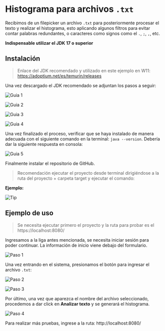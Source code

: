# Histograma para archivos `.txt`

Recibimos de un filepicker un archivo `.txt` para posteriormente procesar el texto y realizar el histograma, esto aplicando algunos filtros para evitar contar palabras redundantes, o caracteres como signos como el `.`, `;`, `,`, etc.

**Indispensable utilizar el JDK 17 o superior**

## Instalación

> Enlace del JDK recomendado y utilizado en este ejemplo en W11: https://adoptium.net/es/temurin/releases

Una vez descargado el JDK recomendado se adjuntan los pasos a seguir:

![Guia 1](./images/guia-1.jpeg "Guia 1")

![Guia 2](./images/guia-2.jpeg "Guia 2")

![Guia 3](./images/guia-3.jpeg "Guia 3")

![Guia 4](./images/guia-4.jpeg "Guia 4")

Una vez finalizado el proceso, verificar que se haya instalado de manera adecuada con el siguiente comando en la terminal: `java --version`. Debería dar la siguiente respuesta en consola: 

![Guia 5](./images/guia-5.jpeg "Guia 5")

Finalmente instalar el repositorio de GitHub.

> Recomendación ejecutar el proyecto desde terminal dirigiéndose a la ruta del proyecto + carpeta target y ejecutar el comando: 

**Ejemplo:**

![Tip](./images/tip "Tip")

## Ejemplo de uso

> Se necesita ejecutar primero el proyecto y la ruta para probar es el https://localhost:8080/

Ingresamos a la liga antes mencionada, se necesita iniciar sesión para poder continuar. La información de inicio viene debajo del formulario.

![Paso 1](images/paso-1.png "Paso 1")

Una vez entrando en el sistema, presionamos el botón para ingresar el archivo `.txt`:

![Paso 2](images/paso-2.png "Paso 2")

![Paso 3](images/paso-3.png "Paso 3")

Por último, una vez que aparezca el nombre del archivo seleccionado, procedemos a dar click en **Analizar texto** y se generará el histograma.

![Paso 4](images/paso-4.png "Paso 4")

Para realizar más pruebas, ingrese a la ruta: http://localhost:8080/
